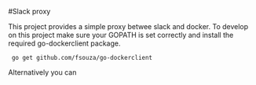 #Slack proxy

This project provides a simple proxy betwee slack and docker. To develop on this project make sure your 
 GOPATH is set correctly and install the required go-dockerclient package.

```
 go get github.com/fsouza/go-dockerclient
```

Alternatively you can 